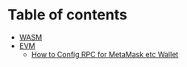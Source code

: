 # Table of contents

* [WASM](wasm/README.md)
* [EVM](evm/README.md)
  * [How to Config RPC for MetaMask etc Wallet](evm/How_to_config_FLON_EVM_RPC_into_MetaMask_etc_EVM_Wallets.md)
